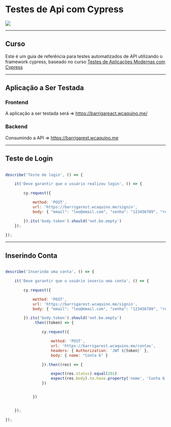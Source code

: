 # Testes de Api com Cypress
![](https://www.softwaretestingclass.com/wp-content/uploads/2018/07/API-Testing.png)

---

## Curso

Este é um guia de referência para testes automatizados de API utilizando o framework cypress, baseado no curso [Testes de Aplicações Modernas com Cypress](https://www.udemy.com/course/testes-cypress/learn/lecture/16891454?start=557#overview)

---

## Aplicação a Ser Testada

### Frontend

A aplicação a ser testada será => https://barrigareact.wcaquino.me/

### Backend

Consumindo a API => https://barrigarest.wcaquino.me

---

## Teste de Login

```js

describe('Teste de login', () => {

    it('Deve garantir que o usuário realizou login', () => {

        cy.request({

            method: 'POST',
            url: 'https://barrigarest.wcaquino.me/signin',
            body: { "email": "leo@email.com", "senha": "123456789", "redirecionar": false }

        }).its('body.token').should('not.be.empty')
    });

});

```

---
## Inserindo Conta

```js

describe('Inserindo uma conta', () => {

    it('Deve garantir que o usuário inseriu uma conta', () => {

        cy.request({

            method: 'POST',
            url: 'https://barrigarest.wcaquino.me/signin',
            body: { "email": "leo@email.com", "senha": "123456789", "redirecionar": false }

        }).its('body.token').should('not.be.empty')
            .then((token) => {

                cy.request({

                    method: 'POST',
                    url: 'https://barrigarest.wcaquino.me/contas',
                    headers: { Authorization: `JWT ${token}` },
                    body: { nome: "Conta 6" }

                }).then((res) => {

                    expect(res.status).equal(201)
                    expect(res.body).to.have.property('nome', 'Conta 6')
                })


            })


    });

});

```


